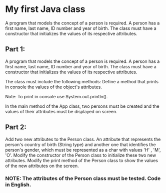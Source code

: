 # My first Java class

A program that models the concept of a person is required. A person has a first name, last name, ID number and year of birth. The class must have a constructor that initializes the values of its respective attributes.

## Part 1:
A program that models the concept of a person is required. A person has a first name, last name, ID number and year of birth. The class must have a constructor that initializes the values of its respective attributes.

The class must include the following methods:
Define a method that prints in console the values of the object's attributes.

Note: To print in console use System.out.println().

In the main method of the App class, two persons must be created and the values of their attributes must be displayed on screen.

## Part 2:
Add two new attributes to the Person class.
An attribute that represents the person's country of birth (String type) and another one that identifies the person's gender, which must be represented as a char with values 'H' , 'M', 'O'.
Modify the constructor of the Person class to initialize these two new attributes.
Modify the print method of the Person class to show the values of the new attributes on the screen.

### NOTE: The attributes of the Person class must be tested. Code in English.
